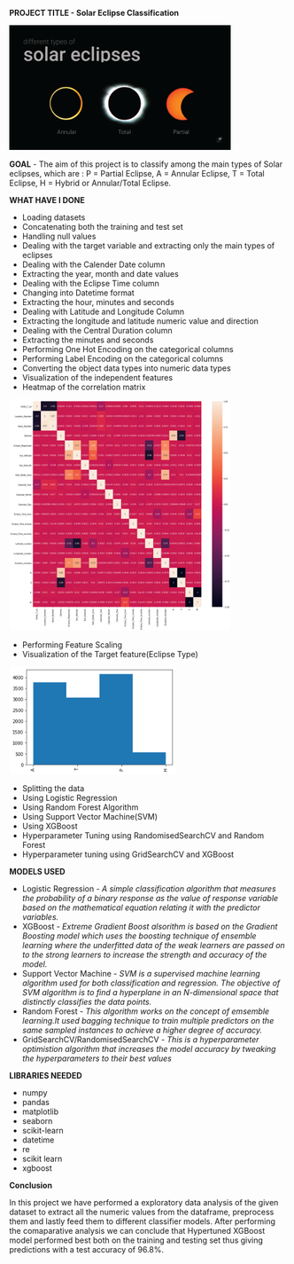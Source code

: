 **PROJECT TITLE - Solar Eclipse Classification**
        
<img src = "https://github.com/Soumayan-pal01/ML-ProjectKart/blob/main/Solar%20Eclipse%20Classification/Images/project_viz1.png" width="400">

**GOAL** - The aim of this project is to classify among the main types of Solar eclipses, which are : P = Partial Eclipse, A = Annular Eclipse, T = Total Eclipse, H = Hybrid or Annular/Total Eclipse.


**WHAT HAVE I DONE**

- Loading datasets
- Concatenating both the training and test set
- Handling null values
- Dealing with the target variable and extracting only the main types of eclipses
- Dealing with the Calender Date column
- Extracting the year, month and date values
- Dealing with the Eclipse Time column
- Changing into Datetime format
- Extracting the hour, minutes and seconds
- Dealing with Latitude and Longitude Column
- Extracting the longitude and latitude numeric value and direction
- Dealing with the Central Duration column
- Extracting the minutes and seconds
- Performing One Hot Encoding on the categorical columns
- Performing Label Encoding on the categorical columns
- Converting the object data types into numeric data types
- Visualization of the independent features
- Heatmap of the correlation matrix
<img src = "https://github.com/Soumayan-pal01/ML-ProjectKart/blob/main/Solar%20Eclipse%20Classification/Images/heatmap.png" width="400">

- Performing Feature Scaling
- Visualization of the Target feature(Eclipse Type)
<img src = "https://github.com/Soumayan-pal01/ML-ProjectKart/blob/main/Solar%20Eclipse%20Classification/Images/target_analysis.png" width="300">

- Splitting the data
- Using Logistic Regression
- Using Random Forest Algorithm
- Using Support Vector Machine(SVM)
- Using XGBoost
- Hyperparameter Tuning using RandomisedSearchCV and Random Forest
- Hyperparameter tuning using GridSearchCV and XGBoost





**MODELS USED**

- Logistic Regression - *A simple classification algorithm that measures the probability of a binary response as the value of response variable based on the mathematical equation relating it with the predictor variables.* 
- XGBoost - *Extreme Gradient Boost alsorithm is based on the Gradient Boosting model which uses the boosting technique of ensemble learning where the underfitted data of the weak learners are passed on to the strong learners to increase the strength and accuracy of the model.*
- Support Vector Machine - *SVM is a supervised machine learning algorithm used for both classification and regression. The objective of SVM algorithm is to find a hyperplane in an N-dimensional space that distinctly classifies the data points.*
- Random Forest - *This algorithm works on the concept of emsemble learning.It used bagging technique to train multiple predictors on the same sampled instances to achieve a higher degree of accuracy.*
- GridSearchCV/RandomisedSearchCV - *This is a hyperparameter optimistion algorithm that increases the model accuracy by tweaking the hyperparameters to their best values*


**LIBRARIES NEEDED**

- numpy
- pandas
- matplotlib
- seaborn
- scikit-learn
- datetime
- re
- scikit learn
- xgboost


**Conclusion**

In this project we have performed a exploratory data analysis of the given dataset to extract all the numeric values from the dataframe, preprocess them and lastly feed them to different classifier models. After performing the comaparative analysis we can conclude that Hypertuned XGBoost model performed best both on the training and testing set thus giving predictions with a test accuracy of 96.8%.

